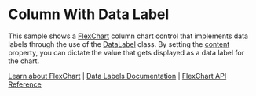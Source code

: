 Column With Data Label
======================

This sample shows a [FlexChart](https://www.grapecity.com/wijmo/api/classes/wijmo_chart.flexchart.html) column chart control that implements data labels through the use of the [DataLabel](https://www.grapecity.com/wijmo/api/modules/wijmo_chart_animation.html) class. By setting the [content](https://www.grapecity.com/wijmo/api/classes/wijmo_chart.datalabel.html#content) property, you can dictate the value that gets displayed as a data label for the chart.

[Learn about FlexChart](https://www.grapecity.com/wijmo-flexchart) | [Data Labels Documentation](https://www.grapecity.com/wijmo/docs/Topics/Chart/Advanced/Data-Labels) | [FlexChart API Reference](https://www.grapecity.com/wijmo/api/classes/wijmo_chart.flexchart.html)